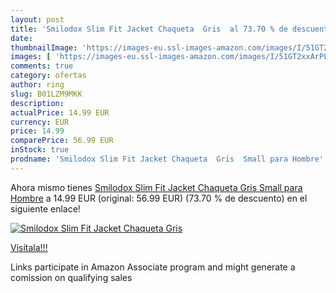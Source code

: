 ```yaml
---
layout: post
title: 'Smilodox Slim Fit Jacket Chaqueta  Gris  al 73.70 % de descuento'
date: 
thumbnailImage: 'https://images-eu.ssl-images-amazon.com/images/I/51GT2xxArPL._SL200_.jpg'
images: [ 'https://images-eu.ssl-images-amazon.com/images/I/51GT2xxArPL._SL200_.jpg' ]
comments: true
category: ofertas
author: ring
slug: B01LZM9MKK
description:
actualPrice: 14.99 EUR
currency: EUR
price: 14.99
comparePrice: 56.99 EUR
inStock: true
prodname: 'Smilodox Slim Fit Jacket Chaqueta  Gris  Small para Hombre'
---
```


Ahora mismo tienes [Smilodox Slim Fit Jacket Chaqueta  Gris  Small para Hombre](https://www.amazon.es/dp/B01LZM9MKK/?tag=tolees-21) a 14.99 EUR (original: 56.99 EUR) (73.70 %  de descuento) en el siguiente enlace!

[![Smilodox Slim Fit Jacket Chaqueta  Gris ](https://images-eu.ssl-images-amazon.com/images/I/51GT2xxArPL._SL200_.jpg)](https://www.amazon.es/dp/B01LZM9MKK/?tag=tolees-21)

[Visítala!!!](https://www.amazon.es/dp/B01LZM9MKK/?tag=tolees-21)

Links participate in Amazon Associate program and might generate a comission on qualifying sales
